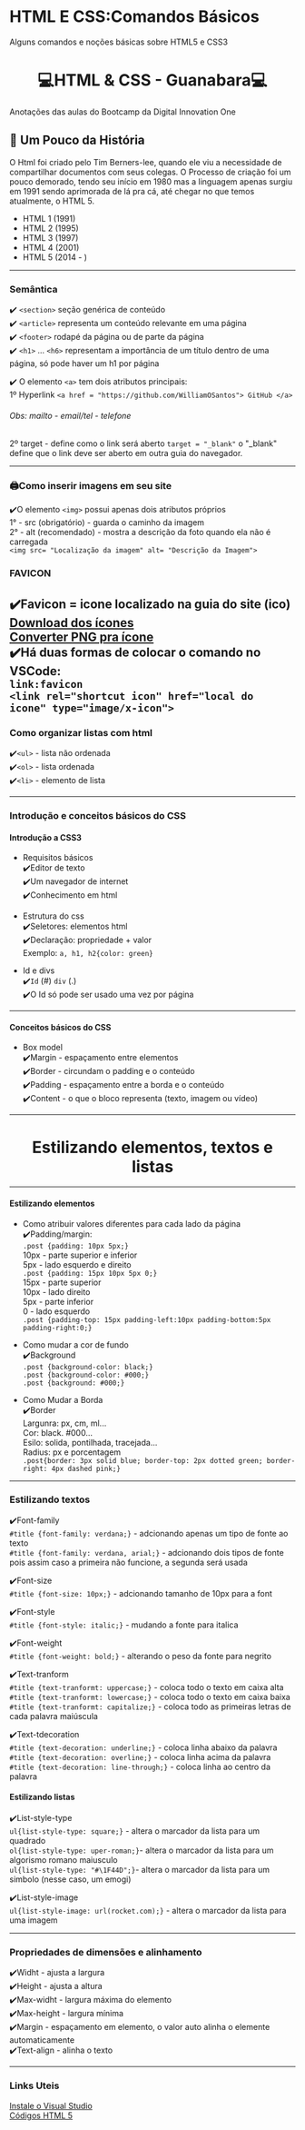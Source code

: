 # HTML E CSS:Comandos Básicos
Alguns comandos e noções básicas sobre HTML5 e CSS3

# <h1 align="center"> 💻HTML & CSS - Guanabara💻 </h1>
Anotações das aulas do Bootcamp da Digital Innovation One

## 📖 Um Pouco da História

O Html foi criado pelo Tim Berners-lee, quando ele viu a necessidade de compartilhar documentos com seus colegas. O Processo de criação foi um pouco demorado, tendo seu início em 1980 mas a linguagem apenas surgiu em 1991 sendo aprimorada de lá pra cá, até chegar no que temos atualmente, o HTML 5.

- HTML 1 (1991)
- HTML 2 (1995)
- HTML 3 (1997)
- HTML 4 (2001)
- HTML 5 (2014 - )

---

### Semântica

✔️ `<section>` seção genérica de conteúdo <br>
✔️ `<article>` representa um conteúdo relevante em uma página <br>
✔️ `<footer>`  rodapé da página ou de parte da página <br>
✔️ `<h1>` ... `<h6>` representam a importância de um título dentro de uma página, só pode haver um h1 por página <br>

✔️ O elemento `<a>` tem dois atributos principais: <br>
1º Hyperlink `<a href = "https://github.com/WilliamOSantos"> GitHub </a>`
###### Obs: mailto - email/tel - telefone <br>
2º target - define como o link será aberto `target = "_blank"` o "_blank" define que o link deve ser aberto em outra guia do navegador.

---
### 🖨Como inserir imagens em seu site

✔️O elemento `<img>` possui apenas dois atributos próprios <br>
1° - src (obrigatório) - guarda o caminho da imagem <br>
2° - alt (recomendado) - mostra a descrição da foto quando ela não é carregada <br>
`<img src= "Localização da imagem" alt= "Descrição da Imagem">`

### FAVICON

✔️Favicon = icone localizado na guia do site (ico)
<a href="https://iconarchive.com/" target = "_blank" > Download dos ícones </a> <br>
<a href="https://favicon.io/" target = "_blank">  Converter PNG pra ícone</a> <br>
✔️Há duas formas de colocar o comando no VSCode: <br>
`link:favicon`<br>
 `<link rel="shortcut icon" href="local do icone" type="image/x-icon">` <br>
---
### Como organizar listas com html

✔️`<ul>` - lista não ordenada <br>
✔️`<ol>` - lista ordenada <br>
✔️`<li>` - elemento de lista <br>

---
### Introdução e conceitos básicos do CSS

#### Introdução a CSS3
- Requisitos básicos <br>
✔️Editor de texto <br>
✔️Um navegador de internet <br>
✔️Conhecimento em html <br>

- Estrutura do css <br>
✔️Seletores: elementos html <br>
✔️Declaração: propriedade + valor <br>
Exemplo: `a, h1, h2{color: green}` <br>

- Id e divs <br>
✔️`Id` (#) `div` (.) <br>
✔️O Id só pode ser usado uma vez por página <br>

---

#### Conceitos básicos do CSS

- Box model <br>
✔️Margin - espaçamento entre elementos <br>
✔️Border - circundam o padding e o conteúdo <br>
✔️Padding - espaçamento entre a borda e o conteúdo <br>
✔️Content - o que o bloco representa (texto, imagem ou vídeo) <br>

---

<h1 align="center" > Estilizando elementos, textos e listas </h1>

---

#### Estilizando elementos

- Como atribuir valores diferentes para cada lado da página <br>
✔️Padding/margin: <br>
`.post {padding: 10px 5px;}` <br>
10px - parte superior e inferior <br>
5px - lado esquerdo e direito <br>
`.post {padding: 15px 10px 5px 0;}` <br>
15px - parte superior <br>
10px - lado direito <br>
5px - parte inferior <br>
0 - lado esquerdo <br>
`.post {padding-top: 15px padding-left:10px padding-bottom:5px padding-right:0;}` <br>

- Como mudar a cor de fundo <br>
✔️Background <br>
`.post {background-color: black;}` <br>
`.post {background-color: #000;}` <br>
`.post {background: #000;}` <br>

- Como Mudar a Borda <br>
✔️Border <br>
Largunra: px, cm, ml... <br>
Cor: black. #000... <br>
Esilo: solida, pontilhada, tracejada... <br>
Radius: px e porcentagem <br>
`.post{border: 3px solid blue; border-top: 2px dotted green; border-right: 4px dashed pink;}` <br>

---

### Estilizando textos

✔️Font-family <br>
`#title {font-family: verdana;}` - adcionando apenas um tipo de fonte ao texto <br>
`#title {font-family: verdana, arial;}` - adcionando dois tipos de fonte pois assim caso a primeira não funcione, a segunda será usada <br>

✔️Font-size <br>
`#title {font-size: 10px;}` - adcionando tamanho de 10px para a font <br>

✔️Font-style <br>
`#title {font-style: italic;}` - mudando a fonte para italica <br>

✔️Font-weight <br>
`#title {font-weight: bold;}` - alterando o peso da fonte para negrito <br>

✔️Text-tranform <br>
`#title {text-tranformt: uppercase;}` - coloca todo o texto em caixa alta <br>
`#title {text-tranformt: lowercase;}` - coloca todo o texto em caixa baixa <br> 
`#title {text-tranformt: capitalize;}` - coloca todo as primeiras letras de cada palavra maiúscula <br> 

✔️Text-tdecoration <br>
`#title {text-decoration: underline;}` - coloca linha abaixo da palavra <br> 
`#title {text-decoration: overline;}` - coloca linha acima da palavra <br> 
`#title {text-decoration: line-through;}` - coloca linha ao centro da palavra <br> 

#### Estilizando listas

✔️List-style-type <br>
`ul{list-style-type: square;}` - altera o marcador da lista para um quadrado <br> 
`ol{list-style-type: uper-roman;}`- altera o marcador da lista para um algorismo romano maiusculo <br>
`ul{list-style-type: "#\1F44D";}`- altera o marcador da lista para um simbolo (nesse caso, um emogi) <br> 

✔️List-style-image <br>
`ul{list-style-image: url(rocket.com);}` - altera o marcador da lista para uma imagem <br> 

---

### Propriedades de dimensões e alinhamento

✔️Widht - ajusta a largura <br>
✔️Height - ajusta a altura <br>
✔️Max-widht - largura máxima do elemento <br>
✔️Max-height - largura mínima <br>
✔️Margin - espaçamento em elemento, o valor auto alinha o elemente automaticamente <br>
✔️Text-align - alinha o texto <br>

---

### Links Uteis

<a href="https://visualstudio.microsoft.com/pt-br/free-developer-offers/" target = "_blank" > Instale o Visual Studio </a> <br>
<a href="https://www.devmedia.com.br/comandos-e-tags-html5/23618" target = "_blank" > Códigos HTML 5 </a>
